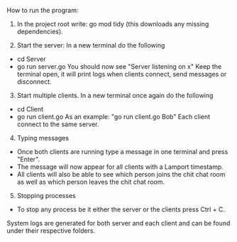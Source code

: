 How to run the program:
1. In the project root write: go mod tidy (this downloads any missing dependencies).
   
2. Start the server:
In a new terminal do the following
 - cd Server
 - go run server.go
You should now see "Server listening on x"
Keep the terminal open, it will print logs when clients connect, send messages or disconnect.

3. Start multiple clients.
In a new terminal once again do the following
 - cd Client
 - go run client.go <arbitrary-username>
As an example:
"go run client.go Bob"
Each client connect to the same server.

4. Typing messages
- Once both clients are running type a message in one terminal and press "Enter".
- The message will now appear for all clients with a Lamport timestamp.
- All clients will also be able to see which person joins the chit chat room as well as which person leaves the chit chat room.

5. Stopping processes
- To stop any process be it either the server or the clients press Ctrl + C.

System logs are generated for both server and each client and can be found under their respective folders.
